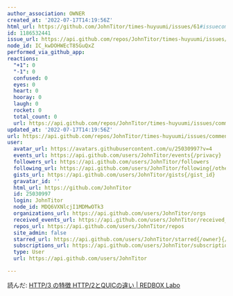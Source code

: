 ```yaml
---
author_association: OWNER
created_at: '2022-07-17T14:19:56Z'
html_url: https://github.com/JohnTitor/times-huyuumi/issues/61#issuecomment-1186532441
id: 1186532441
issue_url: https://api.github.com/repos/JohnTitor/times-huyuumi/issues/61
node_id: IC_kwDOHWEcT85GuQxZ
performed_via_github_app: 
reactions:
  "+1": 0
  "-1": 0
  confused: 0
  eyes: 0
  heart: 0
  hooray: 0
  laugh: 0
  rocket: 0
  total_count: 0
  url: https://api.github.com/repos/JohnTitor/times-huyuumi/issues/comments/1186532441/reactions
updated_at: '2022-07-17T14:19:56Z'
url: https://api.github.com/repos/JohnTitor/times-huyuumi/issues/comments/1186532441
user:
  avatar_url: https://avatars.githubusercontent.com/u/25030997?v=4
  events_url: https://api.github.com/users/JohnTitor/events{/privacy}
  followers_url: https://api.github.com/users/JohnTitor/followers
  following_url: https://api.github.com/users/JohnTitor/following{/other_user}
  gists_url: https://api.github.com/users/JohnTitor/gists{/gist_id}
  gravatar_id: ''
  html_url: https://github.com/JohnTitor
  id: 25030997
  login: JohnTitor
  node_id: MDQ6VXNlcjI1MDMwOTk3
  organizations_url: https://api.github.com/users/JohnTitor/orgs
  received_events_url: https://api.github.com/users/JohnTitor/received_events
  repos_url: https://api.github.com/users/JohnTitor/repos
  site_admin: false
  starred_url: https://api.github.com/users/JohnTitor/starred{/owner}{/repo}
  subscriptions_url: https://api.github.com/users/JohnTitor/subscriptions
  type: User
  url: https://api.github.com/users/JohnTitor

---
```

読んだ: [HTTP/3 の特徴 HTTP/2とQUICの違い | REDBOX Labo](https://blog.redbox.ne.jp/http3-quic.html)